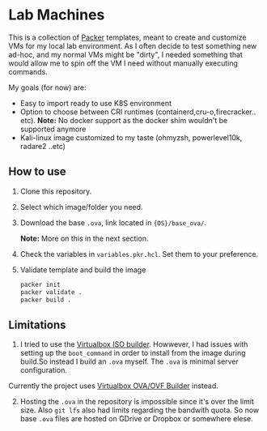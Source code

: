 # Lab Machines

This is a collection of [Packer](https://www.packer.io/) templates, meant to create and customize VMs for my local lab environment.
As I often decide to test something new ad-hoc, and my normal VMs might be "dirty", I needed something that would allow me to spin off the VM I need without manually executing commands.

My goals (for now) are:

- Easy to import ready to use K8S environment
- Option to choose between CRI runtimes (containerd,cru-o,firecracker.. etc).
  **Note:** No docker support as the docker shim wouldn't be supported anymore
- Kali-linux image customized to my taste (ohmyzsh, powerlevel10k, radare2 ..etc)

## How to use

1. Clone this repository.
2. Select which image/folder you need.
3. Download the base `.ova`, link located in `{OS}/base_ova/`.

   **Note:** More on this in the next section.

4. Check the variables in `variables.pkr.hcl`. Set them to your preference.
5. Validate template and build the image
   ```sh
   packer init
   packer validate .
   packer build .
   ```

## Limitations

1. I tried to use the [Virtualbox ISO builder](https://www.packer.io/plugins/builders/virtualbox/iso). Howwever, I had issues with setting up the `boot_command` in order to install from the image during build.So instead I build an `.ova` myself. The `.ova` is minimal server configuration.

Currently the project uses [Virtualbox OVA/OVF Builder](https://www.packer.io/plugins/builders/virtualbox/ovf) instead.

2. Hosting the `.ova` in the repository is impossible since it's over the limit size. Also `git lfs` also had limits regarding the bandwith quota. So now base `.ova` files are hosted on GDrive or Dropbox or somewhere elese.
